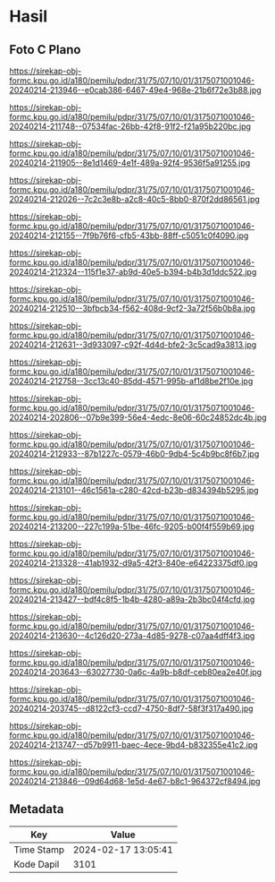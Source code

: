 # Hasil

## Foto C Plano

https://sirekap-obj-formc.kpu.go.id/a180/pemilu/pdpr/31/75/07/10/01/3175071001046-20240214-213946--e0cab386-6467-49e4-968e-21b6f72e3b88.jpg

https://sirekap-obj-formc.kpu.go.id/a180/pemilu/pdpr/31/75/07/10/01/3175071001046-20240214-211748--07534fac-26bb-42f8-91f2-f21a95b220bc.jpg

https://sirekap-obj-formc.kpu.go.id/a180/pemilu/pdpr/31/75/07/10/01/3175071001046-20240214-211905--8e1d1469-4e1f-489a-92f4-9536f5a91255.jpg

https://sirekap-obj-formc.kpu.go.id/a180/pemilu/pdpr/31/75/07/10/01/3175071001046-20240214-212026--7c2c3e8b-a2c8-40c5-8bb0-870f2dd86561.jpg

https://sirekap-obj-formc.kpu.go.id/a180/pemilu/pdpr/31/75/07/10/01/3175071001046-20240214-212155--7f9b76f6-cfb5-43bb-88ff-c5051c0f4090.jpg

https://sirekap-obj-formc.kpu.go.id/a180/pemilu/pdpr/31/75/07/10/01/3175071001046-20240214-212324--115f1e37-ab9d-40e5-b394-b4b3d1ddc522.jpg

https://sirekap-obj-formc.kpu.go.id/a180/pemilu/pdpr/31/75/07/10/01/3175071001046-20240214-212510--3bfbcb34-f562-408d-9cf2-3a72f56b0b8a.jpg

https://sirekap-obj-formc.kpu.go.id/a180/pemilu/pdpr/31/75/07/10/01/3175071001046-20240214-212631--3d933097-c92f-4d4d-bfe2-3c5cad9a3813.jpg

https://sirekap-obj-formc.kpu.go.id/a180/pemilu/pdpr/31/75/07/10/01/3175071001046-20240214-212758--3cc13c40-85dd-4571-995b-af1d8be2f10e.jpg

https://sirekap-obj-formc.kpu.go.id/a180/pemilu/pdpr/31/75/07/10/01/3175071001046-20240214-202806--07b9e399-56e4-4edc-8e06-60c24852dc4b.jpg

https://sirekap-obj-formc.kpu.go.id/a180/pemilu/pdpr/31/75/07/10/01/3175071001046-20240214-212933--87b1227c-0579-46b0-9db4-5c4b9bc8f6b7.jpg

https://sirekap-obj-formc.kpu.go.id/a180/pemilu/pdpr/31/75/07/10/01/3175071001046-20240214-213101--46c1561a-c280-42cd-b23b-d834394b5295.jpg

https://sirekap-obj-formc.kpu.go.id/a180/pemilu/pdpr/31/75/07/10/01/3175071001046-20240214-213200--227c199a-51be-46fc-9205-b00f4f559b69.jpg

https://sirekap-obj-formc.kpu.go.id/a180/pemilu/pdpr/31/75/07/10/01/3175071001046-20240214-213328--41ab1932-d9a5-42f3-840e-e64223375df0.jpg

https://sirekap-obj-formc.kpu.go.id/a180/pemilu/pdpr/31/75/07/10/01/3175071001046-20240214-213427--bdf4c8f5-1b4b-4280-a89a-2b3bc04f4cfd.jpg

https://sirekap-obj-formc.kpu.go.id/a180/pemilu/pdpr/31/75/07/10/01/3175071001046-20240214-213630--4c126d20-273a-4d85-9278-c07aa4dff4f3.jpg

https://sirekap-obj-formc.kpu.go.id/a180/pemilu/pdpr/31/75/07/10/01/3175071001046-20240214-203643--63027730-0a6c-4a9b-b8df-ceb80ea2e40f.jpg

https://sirekap-obj-formc.kpu.go.id/a180/pemilu/pdpr/31/75/07/10/01/3175071001046-20240214-203745--d8122cf3-ccd7-4750-8df7-58f3f317a490.jpg

https://sirekap-obj-formc.kpu.go.id/a180/pemilu/pdpr/31/75/07/10/01/3175071001046-20240214-213747--d57b9911-baec-4ece-9bd4-b832355e41c2.jpg

https://sirekap-obj-formc.kpu.go.id/a180/pemilu/pdpr/31/75/07/10/01/3175071001046-20240214-213846--09d64d68-1e5d-4e67-b8c1-964372cf8494.jpg


## Metadata

| Key        | Value               |
| ---------- | ------------------- |
| Time Stamp | 2024-02-17 13:05:41 |
| Kode Dapil | 3101                |



